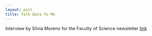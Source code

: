 ```yaml
---
layout: post
title: Talk Data To Me
---
```


Interview by Silvia Moreno for the Faculty of Science newsletter [link](https://science.ubc.ca/feature/data)
